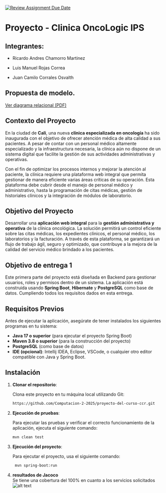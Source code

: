 [![Review Assignment Due Date](https://classroom.github.com/assets/deadline-readme-button-22041afd0340ce965d47ae6ef1cefeee28c7c493a6346c4f15d667ab976d596c.svg)](https://classroom.github.com/a/2S86ERbh)
# Proyecto - Clinica OncoLogic IPS

## Integrantes:

- Ricardo Andres Chamorro Martinez

- Luis Manuel Rojas Correa

- Juan Camilo Corrales Osvalth

## Propuesta de modelo.

[Ver diagrama relacional (PDF)](docs/RELATIONAL%20DIAGRAM.pdf)

## Contexto del Proyecto

En la ciudad de **Cali**, una nueva **clínica especializada en oncología** ha sido inaugurada con el objetivo de ofrecer atención médica de alta calidad a sus pacientes. A pesar de contar con un personal médico altamente especializado y la infraestructura necesaria, la clínica aún no dispone de un sistema digital que facilite la gestión de sus actividades administrativas y operativas.

Con el fin de optimizar los procesos internos y mejorar la atención al paciente, la clínica requiere una plataforma web integral que permita gestionar de manera eficiente varias áreas críticas de su operación. Esta plataforma debe cubrir desde el manejo de personal médico y administrativo, hasta la programación de citas médicas, gestión de historiales clínicos y la integración de módulos de laboratorio.

## Objetivo del Proyecto

Desarrollar una **aplicación web integral** para la **gestión administrativa y operativa** de la clínica oncológica. La solución permitirá un control eficiente sobre las citas médicas, los expedientes clínicos, el personal médico, los laboratorios y la facturación. A través de esta plataforma, se garantizará un flujo de trabajo ágil, seguro y optimizado, que contribuye a la mejora de la calidad del servicio médico brindado a los pacientes.

## Objetivo de entrega 1

Este primera parte del proyecto está diseñada en Backend para gestionar usuarios, roles y permisos dentro de un sistema. La aplicación está construida usando **Spring Boot**, **Hibernate** y **PostgreSQL** como base de datos. Cumpliendo todos los requisitos dados en esta entrega.

## Requisitos Previos

Antes de ejecutar la aplicación, asegúrate de tener instalados los siguientes programas en tu sistema:

- **Java 17 o superior** (para ejecutar el proyecto Spring Boot)
- **Maven 3.8 o superior** (para la construcción del proyecto)
- **PostgreSQL** (como base de datos)
- **IDE (opcional)**: Intellij IDEA, Eclipse, VSCode, o cualquier otro editor compatible con Java y Spring Boot.

## Instalación

1. **Clonar el repositorio**:

   Clona este proyecto en tu máquina local utilizando Git:

   ```bash
   https://github.com/Computacion-2-2025/proyecto-del-curso-ccr.git

2. **Ejecución de pruebas**:

   Para ejecutar las pruebas y verificar el correcto funcionamiento de la aplicación, ejecuta el siguiente comando:

    ```bash
    mvn clean test  

3. **Ejecución del proyecto**:

   Para ejecutar el proyecto, usa el siguiente comando:

   ```bash
    mvn spring-boot:run     
4. **resultados de Jacoco**   
Se tiene una cobertura del 100% en cuanto a los servicios solicitados
![alt text](<jacoco.png>)

